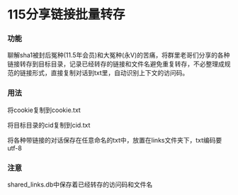 # 115分享链接批量转存

### 功能
聊解sha1被封后冤种(11.5年会员)和大冤种(永V)的苦痛，将群里老哥们分享的各种链接转存到目标目录，记录已经转存的链接和文件名避免重复转存，不必整理成规范的链接形式，直接复制对话到txt里，自动识别上下文的访问码。

### 用法
将cookie复制到cookie.txt

将目标目录的cid复制到cid.txt

将各种带链接的对话保存在任意命名的txt中，放置在links文件夹下，txt编码要utf-8



### 注意
shared_links.db中保存着已经转存的访问码和文件名
